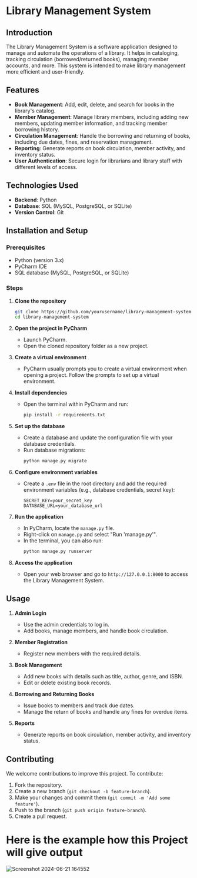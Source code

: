 # Library Management System

## Introduction

The Library Management System is a software application designed to manage and automate the operations of a library. It helps in cataloging, tracking circulation (borrowed/returned books), managing member accounts, and more. This system is intended to make library management more efficient and user-friendly.

## Features

- **Book Management**: Add, edit, delete, and search for books in the library's catalog.
- **Member Management**: Manage library members, including adding new members, updating member information, and tracking member borrowing history.
- **Circulation Management**: Handle the borrowing and returning of books, including due dates, fines, and reservation management.
- **Reporting**: Generate reports on book circulation, member activity, and inventory status.
- **User Authentication**: Secure login for librarians and library staff with different levels of access.

## Technologies Used

- **Backend**: Python
- **Database**: SQL (MySQL, PostgreSQL, or SQLite)
- **Version Control**: Git

## Installation and Setup

### Prerequisites

- Python (version 3.x)
- PyCharm IDE
- SQL database (MySQL, PostgreSQL, or SQLite)

### Steps

1. **Clone the repository**
    ```sh
    git clone https://github.com/yourusername/library-management-system.git
    cd library-management-system
    ```

2. **Open the project in PyCharm**
    - Launch PyCharm.
    - Open the cloned repository folder as a new project.

3. **Create a virtual environment**
    - PyCharm usually prompts you to create a virtual environment when opening a project. Follow the prompts to set up a virtual environment.

4. **Install dependencies**
    - Open the terminal within PyCharm and run:
      ```sh
      pip install -r requirements.txt
      ```

5. **Set up the database**
    - Create a database and update the configuration file with your database credentials.
    - Run database migrations:
      ```sh
      python manage.py migrate
      ```

6. **Configure environment variables**
    - Create a `.env` file in the root directory and add the required environment variables (e.g., database credentials, secret key):
      ```
      SECRET_KEY=your_secret_key
      DATABASE_URL=your_database_url
      ```

7. **Run the application**
    - In PyCharm, locate the `manage.py` file.
    - Right-click on `manage.py` and select "Run 'manage.py'".
    - In the terminal, you can also run:
      ```sh
      python manage.py runserver
      ```

8. **Access the application**
    - Open your web browser and go to `http://127.0.0.1:8000` to access the Library Management System.

## Usage

1. **Admin Login**
    - Use the admin credentials to log in.
    - Add books, manage members, and handle book circulation.

2. **Member Registration**
    - Register new members with the required details.

3. **Book Management**
    - Add new books with details such as title, author, genre, and ISBN.
    - Edit or delete existing book records.

4. **Borrowing and Returning Books**
    - Issue books to members and track due dates.
    - Manage the return of books and handle any fines for overdue items.

5. **Reports**
    - Generate reports on book circulation, member activity, and inventory status.

## Contributing

We welcome contributions to improve this project. To contribute:

1. Fork the repository.
2. Create a new branch (`git checkout -b feature-branch`).
3. Make your changes and commit them (`git commit -m 'Add some feature'`).
4. Push to the branch (`git push origin feature-branch`).
5. Create a pull request.

# Here is the example how this Project will give output

![Screenshot 2024-06-21 164552](https://github.com/RudraArora/Library-management-System/assets/100142404/8fd125ea-375a-4ad7-9fde-bc76d168c3d9)


